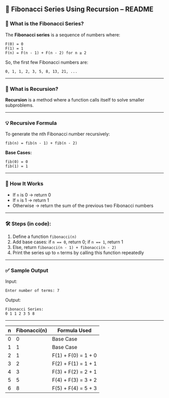 

## 📘 Fibonacci Series Using Recursion – README

### 📌 What is the Fibonacci Series?

The **Fibonacci series** is a sequence of numbers where:

```
F(0) = 0  
F(1) = 1  
F(n) = F(n - 1) + F(n - 2) for n ≥ 2
```

So, the first few Fibonacci numbers are:

```
0, 1, 1, 2, 3, 5, 8, 13, 21, ...
```

---

### 🧠 What is Recursion?

**Recursion** is a method where a function calls itself to solve smaller subproblems.

---

### 💡 Recursive Formula

To generate the nth Fibonacci number recursively:

```text
fib(n) = fib(n - 1) + fib(n - 2)
```

**Base Cases:**

```text
fib(0) = 0  
fib(1) = 1
```

---

### 🔁 How It Works

* If `n` is 0 → return 0
* If `n` is 1 → return 1
* Otherwise → return the sum of the previous two Fibonacci numbers

---

### 🛠️ Steps (in code):

1. Define a function `fibonacci(n)`
2. Add base cases: if `n == 0`, return 0; if `n == 1`, return 1
3. Else, return `fibonacci(n - 1) + fibonacci(n - 2)`
4. Print the series up to `n` terms by calling this function repeatedly

---

### ✅ Sample Output

Input:

```
Enter number of terms: 7
```

Output:

```
Fibonacci Series:
0 1 1 2 3 5 8
```

---


| n | Fibonacci(n) | Formula Used        |
| - | ------------ | ------------------- |
| 0 | 0            | Base Case           |
| 1 | 1            | Base Case           |
| 2 | 1            | F(1) + F(0) = 1 + 0 |
| 3 | 2            | F(2) + F(1) = 1 + 1 |
| 4 | 3            | F(3) + F(2) = 2 + 1 |
| 5 | 5            | F(4) + F(3) = 3 + 2 |
| 6 | 8            | F(5) + F(4) = 5 + 3 |
